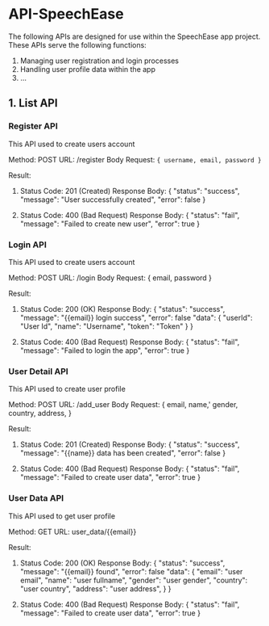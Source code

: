 # API-SpeechEase

The following APIs are designed for use within the SpeechEase app project. These APIs serve the following functions:
1. Managing user registration and login processes
2. Handling user profile data within the app
3. ...

## 1. List API
### Register API
This API used to create users account

Method: POST
URL: /register
Body Request:
`{
  username,
  email,
  password
}`

Result:
1. Status Code: 201 (Created)
   Response Body:
   {
     "status": "success",
     "message": "User successfully created",
     "error": false
   }
   
2. Status Code: 400 (Bad Request)
   Response Body:
      {
     "status": "fail",
     "message": "Failed to create new user",
     "error": true
   }

### Login API
This API used to create users account

Method: POST
URL: /login
Body Request:
{
  email,
  password
}

Result:
1. Status Code: 200 (OK)
   Response Body:
   {
     "status": "success",
     "message": "{{email}} login success",
     "error": false
     "data": {
       "userId": "User Id",
       "name": "Username",
       "token": "Token"
     }
   }
   
2. Status Code: 400 (Bad Request)
   Response Body:
      {
     "status": "fail",
     "message": "Failed to login the app",
     "error": true
   }

### User Detail API
This API used to create user profile

Method: POST
URL: /add_user
Body Request:
{
  email,
  name,'
  gender,
  country,
  address,
}

Result:
1. Status Code: 201 (Created)
   Response Body:
   {
     "status": "success",
     "message": "{{name}} data has been created",
    "error": false
   }
   
2. Status Code: 400 (Bad Request)
   Response Body:
      {
     "status": "fail",
     "message": "Failed to create user data",
     "error": true
   }

### User Data API
This API used to get user profile

Method: GET
URL: user_data/{{email}}

Result:
1. Status Code: 200 (OK)
   Response Body:
   {
     "status": "success",
     "message": "{{email}} found",
     "error": false
     "data":
       {
       "email": "user email",
       "name": "user fullname",
       "gender": "user gender",
       "country": "user country",
       "address": "user address",
      }
   }
   
3. Status Code: 400 (Bad Request)
   Response Body:
      {
     "status": "fail",
     "message": "Failed to create user data",
     "error": true
   }
